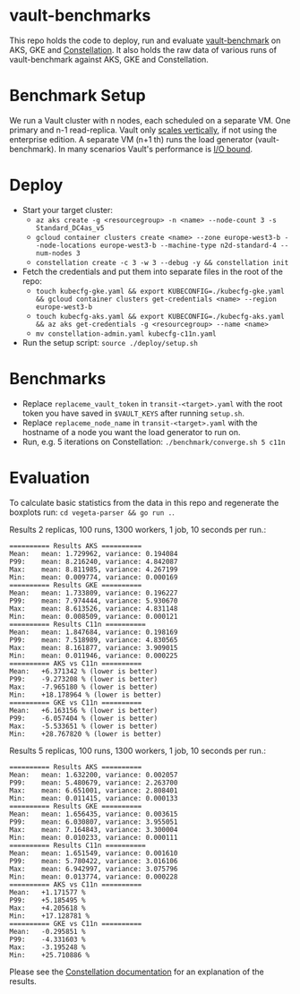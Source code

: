 # vault-benchmarks

This repo holds the code to deploy, run and evaluate [vault-benchmark](https://github.com/hashicorp/vault-benchmark/) on AKS, GKE and [Constellation](https://github.com/edgelesssys/constellation).
It also holds the raw data of various runs of vault-benchmark against AKS, GKE and Constellation.

# Benchmark Setup

We run a Vault cluster with n nodes, each scheduled on a separate VM.
One primary and n-1 read-replica.
Vault only [scales vertically](https://developer.hashicorp.com/vault/tutorials/operations/performance-tuning#performance-standbys), if not using the enterprise edition.
A separate VM (n+1 th) runs the load generator (vault-benchmark).
In many scenarios Vault's performance is [I/O bound](https://developer.hashicorp.com/vault/tutorials/operations/performance-tuning#a-note-about-cpu-scaling).

# Deploy
- Start your target cluster:
    - `az aks create -g <resourcegroup> -n <name> --node-count 3 -s Standard_DC4as_v5`
    - `gcloud container clusters create <name> --zone europe-west3-b --node-locations europe-west3-b --machine-type n2d-standard-4 --num-nodes 3`
    - `constellation create -c 3 -w 3 --debug -y && constellation init`
- Fetch the credentials and put them into separate files in the root of the repo:
    - `touch kubecfg-gke.yaml && export KUBECONFIG=./kubecfg-gke.yaml && gcloud container clusters get-credentials <name> --region europe-west3-b`
    - `touch kubecfg-aks.yaml && export KUBECONFIG=./kubecfg-aks.yaml && az aks get-credentials -g <resourcegroup> --name <name>`
    - `mv constellation-admin.yaml kubecfg-c11n.yaml`
- Run the setup script: `source ./deploy/setup.sh`

# Benchmarks

- Replace `replaceme_vault_token` in `transit-<target>.yaml` with the root token you have saved in `$VAULT_KEYS` after running `setup.sh`.
- Replace `replaceme_node_name` in `transit-<target>.yaml` with the hostname of a node you want the load generator to run on.
- Run, e.g. 5 iterations on Constellation: `./benchmark/converge.sh 5 c11n`

# Evaluation

To calculate basic statistics from the data in this repo and regenerate the boxplots run: `cd vegeta-parser && go run .`.

Results 2 replicas, 100 runs, 1300 workers, 1 job, 10 seconds per run.:
```
========== Results AKS ==========
Mean:   mean: 1.729962, variance: 0.194084
P99:    mean: 8.216240, variance: 4.842087
Max:    mean: 8.811985, variance: 4.267199
Min:    mean: 0.009774, variance: 0.000169
========== Results GKE ==========
Mean:   mean: 1.733809, variance: 0.196227
P99:    mean: 7.974444, variance: 5.930670
Max:    mean: 8.613526, variance: 4.831148
Min:    mean: 0.008509, variance: 0.000121
========== Results C11n ==========
Mean:   mean: 1.847684, variance: 0.198169
P99:    mean: 7.518989, variance: 4.830565
Max:    mean: 8.161877, variance: 3.909015
Min:    mean: 0.011946, variance: 0.000225
========== AKS vs C11n ==========
Mean:   +6.371342 % (lower is better)
P99:    -9.273208 % (lower is better)
Max:    -7.965180 % (lower is better)
Min:    +18.178964 % (lower is better)
========== GKE vs C11n ==========
Mean:   +6.163156 % (lower is better)
P99:    -6.057404 % (lower is better)
Max:    -5.533651 % (lower is better)
Min:    +28.767820 % (lower is better)
```

Results 5 replicas, 100 runs, 1300 workers, 1 job, 10 seconds per run.:
```
========== Results AKS ==========
Mean:   mean: 1.632200, variance: 0.002057
P99:    mean: 5.480679, variance: 2.263700
Max:    mean: 6.651001, variance: 2.808401
Min:    mean: 0.011415, variance: 0.000133
========== Results GKE ==========
Mean:   mean: 1.656435, variance: 0.003615
P99:    mean: 6.030807, variance: 3.955051
Max:    mean: 7.164843, variance: 3.300004
Min:    mean: 0.010233, variance: 0.000111
========== Results C11n ==========
Mean:   mean: 1.651549, variance: 0.001610
P99:    mean: 5.780422, variance: 3.016106
Max:    mean: 6.942997, variance: 3.075796
Min:    mean: 0.013774, variance: 0.000228
========== AKS vs C11n ==========
Mean:   +1.171577 %
P99:    +5.185495 %
Max:    +4.205618 %
Min:    +17.128781 %
========== GKE vs C11n ==========
Mean:   -0.295851 %
P99:    -4.331603 %
Max:    -3.195248 %
Min:    +25.710886 %
```

Please see the [Constellation documentation](https://docs.edgeless.systems/constellation/overview/performance/application) for an explanation of the results.

